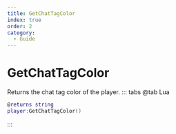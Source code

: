 ```yaml
---
title: GetChatTagColor
index: true
order: 2
category:
  - Guide
---
```


# GetChatTagColor
Returns the chat tag color of the player.
::: tabs
@tab Lua
```lua
@returns string
player:GetChatTagColor()
```

:::